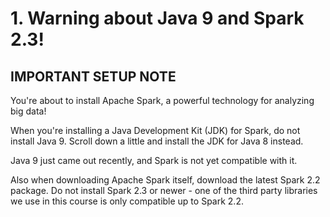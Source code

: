 # 1. Warning about Java 9 and Spark 2.3!

## IMPORTANT SETUP NOTE

You're about to install Apache Spark, a powerful technology for analyzing big data!

When you're installing a Java Development Kit (JDK) for Spark, do not install Java 9. Scroll down a little and install the JDK for Java 8 instead.

Java 9 just came out recently, and Spark is not yet compatible with it. 

Also when downloading Apache Spark itself, download the latest Spark 2.2 package. Do not install Spark 2.3 or newer - one of the third party libraries we use in this course is only compatible up to Spark 2.2.